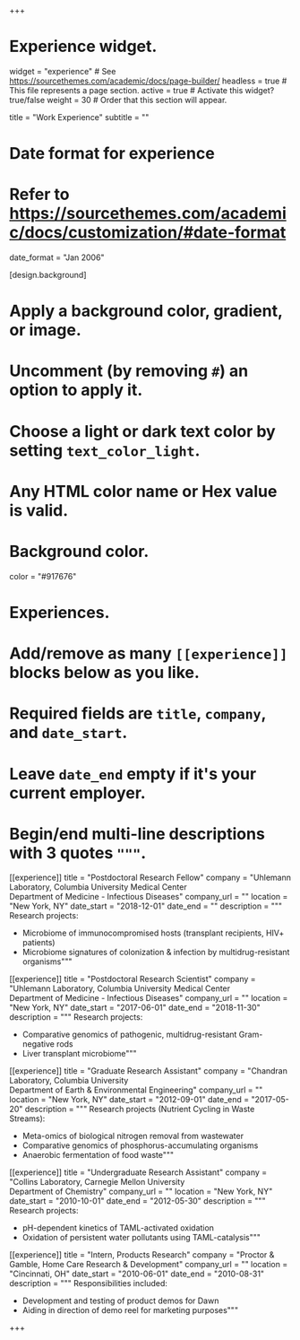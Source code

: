 +++
# Experience widget.
widget = "experience"  # See https://sourcethemes.com/academic/docs/page-builder/
headless = true  # This file represents a page section.
active = true  # Activate this widget? true/false
weight = 30  # Order that this section will appear.

title = "Work Experience"
subtitle = ""

# Date format for experience
#   Refer to https://sourcethemes.com/academic/docs/customization/#date-format
date_format = "Jan 2006"

[design.background]
  # Apply a background color, gradient, or image.
  #   Uncomment (by removing `#`) an option to apply it.
  #   Choose a light or dark text color by setting `text_color_light`.
  #   Any HTML color name or Hex value is valid.
  
  # Background color.
  color = "#917676"
  
# Experiences.
#   Add/remove as many `[[experience]]` blocks below as you like.
#   Required fields are `title`, `company`, and `date_start`.
#   Leave `date_end` empty if it's your current employer.
#   Begin/end multi-line descriptions with 3 quotes `"""`.
[[experience]]
  title = "Postdoctoral Research Fellow"
  company = "Uhlemann Laboratory, Columbia University Medical Center<br>Department of Medicine - Infectious Diseases"
  company_url = ""
  location = "New York, NY"
  date_start = "2018-12-01"
  date_end = ""
  description = """
  Research projects:  
  
  * Microbiome of immunocompromised hosts (transplant recipients, HIV+ patients)  
  * Microbiome signatures of colonization & infection by multidrug-resistant organisms"""
  
[[experience]]
  title = "Postdoctoral Research Scientist"
  company = "Uhlemann Laboratory, Columbia University Medical Center<br>Department of Medicine - Infectious Diseases"
  company_url = ""
  location = "New York, NY"
  date_start = "2017-06-01"
  date_end = "2018-11-30"
  description = """
  Research projects:  
  
  * Comparative genomics of pathogenic, multidrug-resistant Gram-negative rods  
  * Liver transplant microbiome"""

[[experience]]
  title = "Graduate Research Assistant"
  company = "Chandran Laboratory, Columbia University<br>Department of Earth & Environmental Engineering"
  company_url = ""
  location = "New York, NY"
  date_start = "2012-09-01"
  date_end = "2017-05-20"
  description = """
  Research projects (Nutrient Cycling in Waste Streams):  
  
  * Meta-omics of biological nitrogen removal from wastewater  
  * Comparative genomics of phosphorus-accumulating organisms  
  * Anaerobic fermentation of food waste"""
  
[[experience]]
  title = "Undergraduate Research Assistant"
  company = "Collins Laboratory, Carnegie Mellon University<br>Department of Chemistry"
  company_url = ""
  location = "New York, NY"
  date_start = "2010-10-01"
  date_end = "2012-05-30"
  description = """
  Research projects:  
  
  * pH-dependent kinetics of TAML-activated oxidation  
  * Oxidation of persistent water pollutants using TAML-catalysis"""

[[experience]]
  title = "Intern, Products Research"
  company = "Proctor & Gamble, Home Care Research & Development"
  company_url = ""
  location = "Cincinnati, OH"
  date_start = "2010-06-01"
  date_end = "2010-08-31"
  description = """
  Responsibilities included:  
  
  * Development and testing of product demos for Dawn  
  * Aiding in direction of demo reel for marketing purposes"""
  
+++

